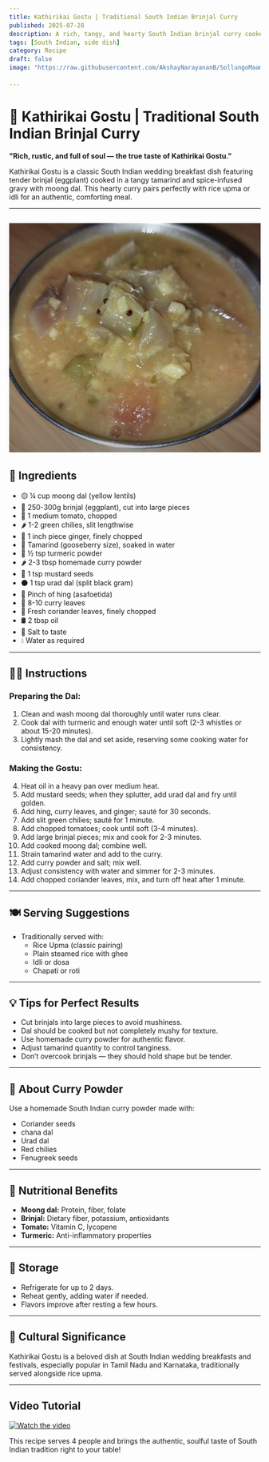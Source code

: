 ```yaml
---
title: Kathirikai Gostu | Traditional South Indian Brinjal Curry  
published: 2025-07-28  
description: A rich, tangy, and hearty South Indian brinjal curry cooked with moong dal, tamarind, and homemade curry powder. Perfect with rice upma or idli.  
tags: [South Indian, side dish]  
category: Recipe  
draft: false  
image: "https://raw.githubusercontent.com/AkshayNarayananB/SollungoMaami/master/images/Kathirikai Gotsu.png" 
 
---
```


# 🍆 Kathirikai Gostu | Traditional South Indian Brinjal Curry

**"Rich, rustic, and full of soul — the true taste of Kathirikai Gostu."**

Kathirikai Gostu is a classic South Indian wedding breakfast dish featuring tender brinjal (eggplant) cooked in a tangy tamarind and spice-infused gravy with moong dal. This hearty curry pairs perfectly with rice upma or idli for an authentic, comforting meal.

---
![Kathirikai Gotsu](https://raw.githubusercontent.com/AkshayNarayananB/SollungoMaami/master/images/Kathirikai%20Gotsu.png)
---

## 📝 Ingredients

- 🟡 ¼ cup moong dal (yellow lentils)  
- 🍆 250-300g brinjal (eggplant), cut into large pieces  
- 🍅 1 medium tomato, chopped  
- 🌶️ 1-2 green chilies, slit lengthwise  
- 🌿 1 inch piece ginger, finely chopped  
- 🧂 Tamarind (gooseberry size), soaked in water  
- 🌿 ½ tsp turmeric powder  
- 🌶️ 2-3 tbsp homemade curry powder  
- 🌿 1 tsp mustard seeds  
- ⚫ 1 tsp urad dal (split black gram)  
- 🌱 Pinch of hing (asafoetida)  
- 🍃 8-10 curry leaves  
- 🌿 Fresh coriander leaves, finely chopped  
- 🛢️ 2 tbsp oil  
- 🧂 Salt to taste  
- 💧 Water as required  

---

## 👩‍🍳 Instructions

### Preparing the Dal:  
1. Clean and wash moong dal thoroughly until water runs clear.  
2. Cook dal with turmeric and enough water until soft (2-3 whistles or about 15-20 minutes).  
3. Lightly mash the dal and set aside, reserving some cooking water for consistency.

### Making the Gostu:  
4. Heat oil in a heavy pan over medium heat.  
5. Add mustard seeds; when they splutter, add urad dal and fry until golden.  
6. Add hing, curry leaves, and ginger; sauté for 30 seconds.  
7. Add slit green chilies; sauté for 1 minute.  
8. Add chopped tomatoes; cook until soft (3-4 minutes).  
9. Add large brinjal pieces; mix and cook for 2-3 minutes.  
10. Add cooked moong dal; combine well.  
11. Strain tamarind water and add to the curry.  
12. Add curry powder and salt; mix well.  
13. Adjust consistency with water and simmer for 2-3 minutes.  
14. Add chopped coriander leaves, mix, and turn off heat after 1 minute.

---

## 🍽️ Serving Suggestions

- Traditionally served with:  
  - Rice Upma (classic pairing)  
  - Plain steamed rice with ghee  
  - Idli or dosa  
  - Chapati or roti  

---

## 💡 Tips for Perfect Results

- Cut brinjals into large pieces to avoid mushiness.  
- Dal should be cooked but not completely mushy for texture.  
- Use homemade curry powder for authentic flavor.  
- Adjust tamarind quantity to control tanginess.  
- Don’t overcook brinjals — they should hold shape but be tender.

---

## 🌿 About Curry Powder

Use a homemade South Indian curry powder made with:  
- Coriander seeds  
- chana dal 
- Urad dal  
- Red chilies  
- Fenugreek seeds  

---

## 🥗 Nutritional Benefits

- **Moong dal:** Protein, fiber, folate  
- **Brinjal:** Dietary fiber, potassium, antioxidants  
- **Tomato:** Vitamin C, lycopene  
- **Turmeric:** Anti-inflammatory properties  

---

## 🧊 Storage

- Refrigerate for up to 2 days.  
- Reheat gently, adding water if needed.  
- Flavors improve after resting a few hours.

---

## 🎉 Cultural Significance

Kathirikai Gostu is a beloved dish at South Indian wedding breakfasts and festivals, especially popular in Tamil Nadu and Karnataka, traditionally served alongside rice upma.

---


## Video Tutorial

[![Watch the video](https://img.youtube.com/vi/VIDEO_ID/0.jpg)](https://youtu.be/LARQ3xm79zo?si=fRC4TuxdXdP9v2aL)

This recipe serves 4 people and brings the authentic, soulful taste of South Indian tradition right to your table!
